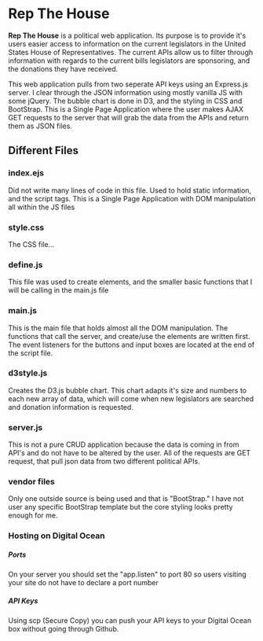 # Rep The House

**Rep The House** is a political web application. Its purpose is to provide it's users easier access to information on the current legislators in the United States House of Representatives. The current APIs allow us to filter through information with regards to the current bills legislators are sponsoring, and the donations they have received. 

This web application pulls from two seperate API keys using an Express.js server. I clear through the JSON information using mostly vanilla JS with some jQuery. The bubble chart is done in D3, and the styling in CSS and BootStrap. This is a Single Page Application where the user makes AJAX GET requests to the server that will grab the data from the APIs and return them as JSON files. 

## Different Files

### index.ejs
Did not write many lines of code in this file. Used to hold static information, and the script tags. This is a Single Page Application with DOM manipulation all within the JS files

### style.css
The CSS file... 

### define.js
This file was used to create elements, and the smaller basic functions that I will be calling in the main.js file

### main.js
This is the main file that holds almost all the DOM manipulation. The functions that call the server, and create/use the elements are written first. The event listeners for the buttons and input boxes are located at the end of the script file. 

### d3style.js
Creates the D3.js bubble chart. This chart adapts it's size and numbers to each new array of data, which will come when new legislators are searched and donation information is requested.

### server.js
This is not a pure CRUD application because the data is coming in from API's and do not have to be altered by the user. All of the requests are GET request, that pull json data from two different political APIs.

### vendor files
Only one outside source is being used and that is "BootStrap." I have not user any specific BootStrap template but the core styling looks pretty enough for me. 

### Hosting on Digital Ocean

##### Ports 
On your server you should set the "app.listen" to port 80 so users visiting your site do not have to declare a port number

##### API Keys
Using scp (Secure Copy) you can push your API keys to your Digital Ocean box without going through Github. 